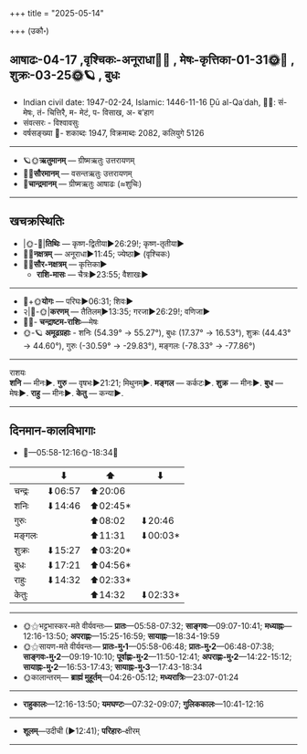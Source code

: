 +++
title = "2025-05-14"

+++
(उकौ॰)
## आषाढः-04-17  ,वृश्चिकः-अनूराधा🌛🌌  ,  मेषः-कृत्तिका-01-31🌞🌌  ,  शुक्रः-03-25🌞🪐  , बुधः
- Indian civil date: 1947-02-24, Islamic: 1446-11-16 Ḏū al-Qaʿdah, 🌌🌞: सं- मेषः, तं- चित्तिरै, म- मेटं, प- विसाख, अ- ब’हाग
- संवत्सरः - विश्वावसुः
- वर्षसङ्ख्या 🌛- शकाब्दः 1947, विक्रमाब्दः 2082, कलियुगे 5126
___________________
- 🪐🌞**ऋतुमानम्** — ग्रीष्मऋतुः उत्तरायणम्
- 🌌🌞**सौरमानम्** — वसन्तऋतुः उत्तरायणम्
- 🌛**चान्द्रमानम्** — ग्रीष्मऋतुः आषाढः (≈शुचिः)
___________________


## खचक्रस्थितिः
- |🌞-🌛|**तिथिः** — कृष्ण-द्वितीया►26:29!; कृष्ण-तृतीया►  
- 🌌🌛**नक्षत्रम्** — अनूराधा►11:45; ज्येष्ठा► (वृश्चिकः)  
- 🌌🌞**सौर-नक्षत्रम्** — कृत्तिका►  
  - **राशि-मासः** — चैत्रः►23:55; वैशाखः► 
___________________
- 🌛+🌞**योगः** — परिघः►06:31; शिवः►  
- २|🌛-🌞|**करणम्** — तैतिलम्►13:35; गरजा►26:29!; वणिजा►  
- 🌌🌛- **चन्द्राष्टम-राशिः**—मेषः  
- 🌞-🪐 **अमूढग्रहाः** - शनिः (54.39° → 55.27°), बुधः (17.37° → 16.53°), शुक्रः (44.43° → 44.60°), गुरुः (-30.59° → -29.83°), मङ्गलः (-78.33° → -77.86°)
___________________
राशयः  
**शनि** — मीनः►. **गुरु** — वृषभः►21:21; मिथुनम्►. **मङ्गल** — कर्कटः►. **शुक्र** — मीनः►. **बुध** — मेषः►. **राहु** — मीनः►. **केतु** — कन्या►. 
___________________


## दिनमान-कालविभागाः
- 🌅—05:58-12:16🌞-18:34🌇  

|      |⬇     |⬆     |⬇     |
|------|-----|-----|------|
|चन्द्रः|⬇06:57 |⬆20:06 |     |
|शनिः   |⬇14:46 |⬆02:45*|     |
|गुरुः  |     |⬆08:02 |⬇20:46 |
|मङ्गलः |     |⬆11:31 |⬇00:03*|
|शुक्रः |⬇15:27 |⬆03:20*|     |
|बुधः   |⬇17:21 |⬆04:56*|     |
|राहुः  |⬇14:32 |⬆02:33*|     |
|केतुः  |     |⬆14:32 |⬇02:33*|
___________________
- 🌞⚝भट्टभास्कर-मते वीर्यवन्तः— **प्रातः**—05:58-07:32; **साङ्गवः**—09:07-10:41; **मध्याह्नः**—12:16-13:50; **अपराह्णः**—15:25-16:59; **सायाह्नः**—18:34-19:59  
- 🌞⚝सायण-मते वीर्यवन्तः— **प्रातः-मु॰1**—05:58-06:48; **प्रातः-मु॰2**—06:48-07:38; **साङ्गवः-मु॰2**—09:19-10:10; **पूर्वाह्णः-मु॰2**—11:50-12:41; **अपराह्णः-मु॰2**—14:22-15:12; **सायाह्नः-मु॰2**—16:53-17:43; **सायाह्नः-मु॰3**—17:43-18:34  
- 🌞कालान्तरम्— **ब्राह्मं मुहूर्तम्**—04:26-05:12; **मध्यरात्रिः**—23:07-01:24  
___________________
- **राहुकालः**—12:16-13:50; **यमघण्टः**—07:32-09:07; **गुलिककालः**—10:41-12:16  
___________________
- **शूलम्**—उदीची (►12:41); **परिहारः**–क्षीरम्  
___________________
